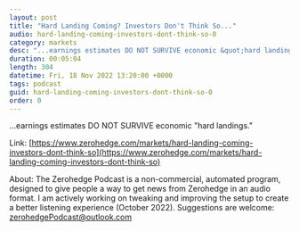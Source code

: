 ```yaml
---
layout: post
title: "Hard Landing Coming? Investors Don't Think So..."
audio: hard-landing-coming-investors-dont-think-so-0
category: markets
desc: "...earnings estimates DO NOT SURVIVE economic &quot;hard landings.&quot;"
duration: 00:05:04
length: 304
datetime: Fri, 18 Nov 2022 13:20:00 +0000
tags: podcast
guid: hard-landing-coming-investors-dont-think-so-0
order: 0
---
```

...earnings estimates DO NOT SURVIVE economic &quot;hard landings.&quot;

Link: [https://www.zerohedge.com/markets/hard-landing-coming-investors-dont-think-so](https://www.zerohedge.com/markets/hard-landing-coming-investors-dont-think-so)

About: The Zerohedge Podcast is a non-commercial, automated program, designed to give people a way to get news from Zerohedge in an audio format.  I am actively working on tweaking and improving the setup to create a better listening experience (October 2022).  Suggestions are welcome: [zerohedgePodcast@outlook.com](mailto:zerohedgePodcast@outlook.com)